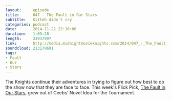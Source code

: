 ```yaml
---
layout:     episode
title:      047 - The Fault in Our Stars
subtitle:   Kitteh didn't cry
categories: podcast
date:       2014-11-22 22:10:00
duration:   1:05:28
length:     33937997
link:       http://media.midnightmovieknights.com/2014/047_-_The_Fault_in_Our_Stars.m4a
soundcloud: 213170691
tags:
- Fault
- Our
- Stars
---
```

The Knights continue their adventures in trying to figure out how best to do the show now that they are face to face. This week's Flick Pick, [The Fault in Our Stars](http://www.imdb.com/title/tt2582846/), grew out of Ceebs' Novel Idea for the Tournament.